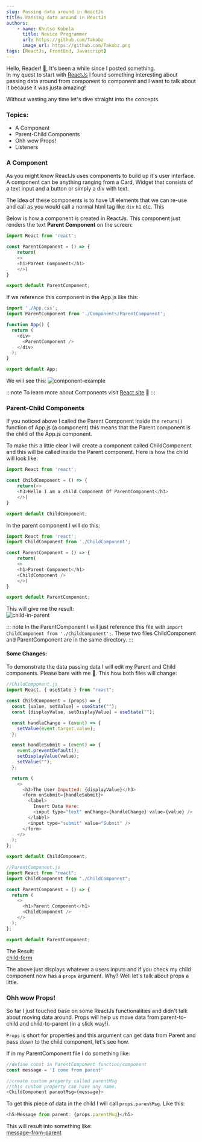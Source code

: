 ```yaml
---
slug: Passing data around in ReactJs
title: Passing data around in ReactJs
authors: 
    - name: Khutso Kobela
      title: Novice Programmer
      url: https://github.com/Takobz
      image_url: https://github.com/Takobz.png
tags: [ReactJs, FrontEnd, Javascript]
---
```


<!--truncate-->

Hello, Reader! 🙂, It's been a while since I posted something.  
In my quest to start with [ReactJs](https://reactjs.org/) I found something interesting about passing data around from component to component and I want to talk about it because it was justa amazing!  

Without wasting any time let's dive straight into the concepts.

<!--truncate-->

### Topics:
- A Component
- Parent-Child Components
- Ohh wow Props!
- Listeners

### A Component
As you might know ReactJs uses components to build up it's user interface. A component can be anything ranging from a Card, Widget that consists of a text input and a button or simply a div with text.

The idea of these components is to have UI elements that we can re-use and call as you would call a normal html tag like `div` `h1` etc.  This

Below is how a component is created in ReactJs. This component just renders the text **Parent Component** on the screen:

``` js
import React from 'react';

const ParentComponent = () => {
    return(
    <>
    <h1>Parent Component</h1>
    </>)
}

export default ParentComponent;
```

If we reference this component in the App.js like this:
``` js
import './App.css';
import ParentComponent from './Components/ParentComponent';

function App() {
  return (
    <div>
      <ParentComponent />
    </div>
  );
}

export default App;
```

We will see this: 
![component-example](/static/img/blog-images/react-pass-data/component-example.PNG)

:::note
To learn more about Components visit [React site](https://reactjs.org/docs/components-and-props.html) 🙂
:::

### Parent-Child Components
If you noticed above I called the Parent Component inside the `return()` function of App.js (a component) this means that the Parent component is the child of the App.js component.  

To make this a little clear I will create a component called ChildComponent and this will be called inside the Parent component. Here is how the child will look like:  
``` js
import React from 'react';

const ChildComponent = () => {
    return(<>
    <h3>Hello I am a child Component Of ParentComponent</h3>
    </>)
}

export default ChildComponent;
```

In the parent component I will do this:  
``` js
import React from 'react';
import ChildComponent from './ChildComponent';

const ParentComponent = () => {
    return(
    <>
    <h1>Parent Component</h1>
    <ChildComponent />
    </>)
}

export default ParentComponent;
```

This will give me the result:  
![child-in-parent](/static/img/blog-images/react-pass-data/child-in-parent.PNG)

::: note
In the ParentComponent I will just reference this file with `import ChildComponent from './ChildComponent';`. These two files ChildComponent and ParentComponent are in the same directory.
:::

#### Some Changes:
To demonstrate the data passing data I will edit my Parent and Child components. Please bare with me 🙂. This how both files will change:

``` js
//ChildComponent.js
import React, { useState } from "react";

const ChildComponent = (props) => {
  const [value, setValue] = useState("");
  const [displayValue, setDisplayValue] = useState("");

  const handleChange = (event) => {
    setValue(event.target.value);
  };

  const handleSubmit = (event) => {
    event.preventDefault();
    setDisplayValue(value);
    setValue("");
  };

  return (
    <>
      <h3>The User Inputted: {displayValue}</h3>
      <form onSubmit={handleSubmit}>
        <label>
          Insert Data Here:
          <input type="text" onChange={handleChange} value={value} />
        </label>
        <input type="submit" value="Submit" />
      </form>
    </>
  );
};

export default ChildComponent;
```

``` js
//ParentComponent.js
import React from "react";
import ChildComponent from "./ChildComponent";

const ParentComponent = () => {
  return (
    <>
      <h1>Parent Component</h1>
      <ChildComponent />
    </>
  );
};

export default ParentComponent;
```

The Result:  
[child-form](/static/img/blog-images/react-pass-data/child-form.PNG)

The above just displays whatever a users inputs and if you check my child component now has a `props` argument. Why? Well let's talk about props a little.

### Ohh wow Props!
So far I just touched base on some ReactJs functionalities and didn't talk about moving data around. Props will help us move data from parent-to-child and child-to-parent (in a slick way!).  

`Props` is short for properties and this argument can get data from Parent and pass down to the child component, let's see how.  

If in my ParentComponent file I do something like:  
``` js
//define const in ParentComponent function/component
const message = 'I come from parent'

//create custom property called parentMsg
//this custom property can have any name.
<ChildComponent parentMsg={message}>
```

To get this piece of data in the child I will call `props.parentMsg`. Like this:  
``` js
<h5>Message from parent: {props.parentMsg}</h5>
```

This will result into something like:  
[message-from-parent](/static/img/blog-images/react-pass-data/message-from-parent.PNG)